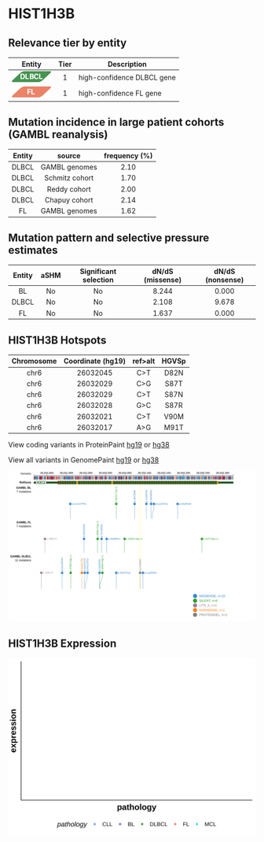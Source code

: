 # HIST1H3B

## Relevance tier by entity

|Entity|Tier|Description               |
|:------:|:----:|--------------------------|
|![DLBCL](images/icons/DLBCL_tier1.png) |1   |high-confidence DLBCL gene|
|![FL](images/icons/FL_tier1.png)    |1   |high-confidence FL gene   |

## Mutation incidence in large patient cohorts (GAMBL reanalysis)

|Entity|source        |frequency (%)|
|:------:|:--------------:|:-------------:|
|DLBCL |GAMBL genomes |2.10         |
|DLBCL |Schmitz cohort|1.70         |
|DLBCL |Reddy cohort  |2.00         |
|DLBCL |Chapuy cohort |2.14         |
|FL    |GAMBL genomes |1.62         |

## Mutation pattern and selective pressure estimates

|Entity|aSHM|Significant selection|dN/dS (missense)|dN/dS (nonsense)|
|:------:|:----:|:---------------------:|:----------------:|:----------------:|
|BL    |No  |No                   |8.244           |0.000           |
|DLBCL |No  |No                   |2.108           |9.678           |
|FL    |No  |No                   |1.637           |0.000           |




 ## HIST1H3B Hotspots

| Chromosome |Coordinate (hg19) | ref>alt | HGVSp | 
 | :---:| :---: | :--: | :---: |
|chr6|26032045|C>T|D82N| 
|chr6|26032029|C>G|S87T| 
|chr6|26032029|C>T|S87N| 
|chr6|26032028|G>C|S87R| 
|chr6|26032021|C>T|V90M| 
|chr6|26032017|A>G|M91T| 


View coding variants in ProteinPaint [hg19](https://morinlab.github.io/LLMPP/GAMBL/HIST1H3B_protein.html)  or [hg38](https://morinlab.github.io/LLMPP/GAMBL/HIST1H3B_protein_hg38.html)

View all variants in GenomePaint [hg19](https://morinlab.github.io/LLMPP/GAMBL/HIST1H3B.html)  or [hg38](https://morinlab.github.io/LLMPP/GAMBL/HIST1H3B_hg38.html)

![image](images/proteinpaint/HIST1H3B.svg)
## HIST1H3B Expression
![image](images/gene_expression/HIST1H3B_by_pathology.svg)
<!-- ORIGIN: zhangGeneticHeterogeneityDiffuse2013 -->
<!-- DLBCL: zhangGeneticHeterogeneityDiffuse2013 -->
<!-- PMBL: reichelFlowSortingExome2015a -->

